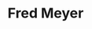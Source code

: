 ---
title: "Fred Meyer"
url: /vancouver/fred-meyer-southeast-mcgillivray-boulevard/
shop: Supermarkt
---